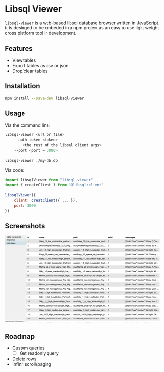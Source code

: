 # Libsql Viewer

`libsql-viewer` is a web-based libsql database browser written in JavaScript. It is desinged to be embeded in a npm project as an easy to use light weight cross platform tool in development.

## Features

* View tables
* Export tables as csv or json
* Drop/clear tables

## Installation

```bash
npm install --save-dev libsql-viewer
```

## Usage

Via the command line:
```bash
libsql-viewer <url or file>
    --auth-token <token>
        <the rest of the libsql client args>
    --port <port = 3000>

libsql-viewer ./my-db.db
```

Via code:
```js
import libsqlViewer from "libsql-viewer"
import { createClient } from "@libsql/client"

libsqlViewer({
    client: creatClient({ ... }),
    port: 3000
})
```

## Screenshots

![](screenshots/screenshot.png)

## Roadmap

* Custom queries
    - [ ] Get readonly query
* Delete rows
* Infinit scroll/paging

